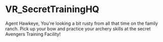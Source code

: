 # VR_SecretTrainingHQ

Agent Hawkeye,
You're looking a bit rusty from all that time on the family ranch. Pick up your bow and practice your archery skills at the secret Avengers Training Facility!
